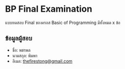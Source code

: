 # BP Final Examination

แบบทดสอบ Final ของครอส Basic of Programming มีทั้งหมด x ข้อ

## ข้อมูลผู้สอบ

- ชื่อ: พชรพล
- นามสกุล: พิมพา
- อีเมล: thefirestong@gmail.com
